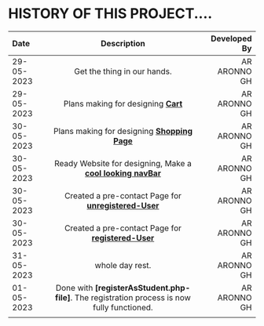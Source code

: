 # HISTORY OF THIS PROJECT....

| Date        | Description | Developed By  |
| :---        |    :----:   |          ---: |
| 29-05-2023      | Get the thing in our hands. | AR ARONNO GH  |
| 29-05-2023      | Plans making for designing __[Cart](Cart.md)__  | AR ARONNO GH  |
| 30-05-2023   | Plans making for designing __[Shopping Page](shoppingPage.md)__          | AR ARONNO GH  |
| 30-05-2023   | Ready Website for designing, Make a  __[cool looking navBar](https://aronno000.github.io/medical-our-dream-aronno/)__          | AR ARONNO GH  |
| 30-05-2023   | Created a pre-contact Page for __[unregistered-User](./contactPage.md)__         | AR ARONNO GH  |
| 30-05-2023   | Created a pre-contact Page for __[registered-User](./contactPage.md)__          | AR ARONNO GH  |
| 31-05-2023   | whole day rest. | AR ARONNO GH  |
| 01-05-2023   | Done with __[registerAsStudent.php-file]__.  The registration process is now fully functioned. | AR ARONNO GH  |
|   |